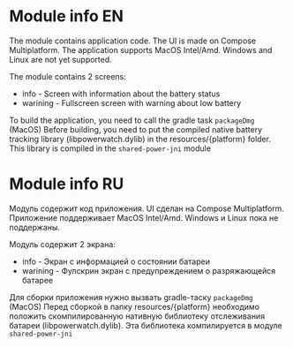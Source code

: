 # Module info EN

The module contains application code.
The UI is made on Compose Multiplatform.
The application supports MacOS Intel/Amd. Windows and Linux are not yet supported.

The module contains 2 screens:
* info - Screen with information about the battery status
* warining - Fullscreen screen with warning about low battery

To build the application, you need to call the gradle task `packageDmg` (MacOS)
Before building, you need to put the compiled native battery tracking library (libpowerwatch.dylib) in the resources/{platform} folder. This library is compiled in the `shared-power-jni` module

# Module info RU

Модуль содержит код приложения.
UI сделан на Compose Multiplatform.
Приложение поддерживает MacOS Intel/Amd. Windows и Linux пока не поддержаны.

Модуль содержит 2 экрана:
* info - Экран с информацией о состоянии батареи
* warining - Фулскрин экран с предупреждением о разряжающейся батарее

Для сборки приложения нужно вызвать gradle-таску `packageDmg` (MacOS)
Перед сборкой в папку resources/{platform} необходимо положить скомпилированную нативную библиотеку отслеживания батареи (libpowerwatch.dylib). Эта библиотека компилируется в модуле `shared-power-jni`